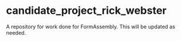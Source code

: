 # candidate_project_rick_webster
A repository for work done for FormAssembly.  This will be updated as needed.

